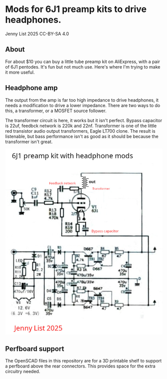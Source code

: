 # Mods for 6J1 preamp kits to drive headphones.

Jenny List 2025
CC-BY-SA 4.0

## About
For about $10 you can buy a little tube preamp kit on AliExpress, with a pair of 6J1 pentodes. It's fun but not much use. Here's where I'm trying to make it more useful.

## Headphone amp
The output from the amp is far too high impedance to drive headphones, it needs a modification to drive a lower impedance. There are two ways to do this, a transformer, or a MOSFET source follower. 

The transformer circuit is here, it works but it isn't perfect. Bypass capacitor is 22uf, feedbck network is 220k and 22nf. Transformer is one of the little red transistor audio output transformers, Eagle LT700 clone. The result is listenable, but bass performance isn't as good as it should be because the transformer isn't great.

![6J1 headphone amp circuit](6j1-headphone-amp-circuit.jpg)

## Perfboard support
The OpenSCAD files in this repository are for a 3D printable shelf to support a perfboard above the rear connectors. This provides space for the extra circuitry needed.
